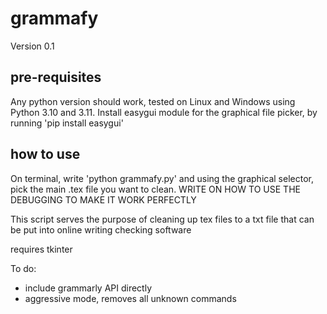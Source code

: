 # grammafy

Version 0.1

## pre-requisites

Any python version should work, tested on Linux and Windows using Python 3.10 and 3.11. Install easygui module for the graphical file picker, by running
'pip install easygui'

## how to use

On terminal, write
'python grammafy.py'
and using the graphical selector, pick the main .tex file you want to clean. WRITE ON HOW TO USE THE DEBUGGING TO MAKE IT WORK PERFECTLY

This script serves the purpose of cleaning up tex files to a txt file that can be put into online writing checking software

requires tkinter

To do:
- include grammarly API directly
- aggressive mode, removes all unknown commands
